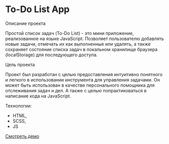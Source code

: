 # To-Do List App

Описание проекта

Простой список задач (To-Do List) - это мини приложение, реализованное на языке JavaScript. Позволяет пользователю добавлять новые задачи, отмечать их как выполненные или удалять, а также сохраняет состояние списка задач в локальном хранилище браузера (localStorage) для последующего доступа.

Цель проекта

Проект был разработан с целью предоставления интуитивно понятного и легкого в использовании инструмента для управления задачами. Он может быть использован в качестве персонального помощника для отслеживания задач и дел. А также с целью попрактиковаться в написание кода на JavaScript.

Технологии:

- HTML,
- SCSS,
- JS

[Смотреть демо](https://RuslanSalyukov007.github.io/todo-app/)
